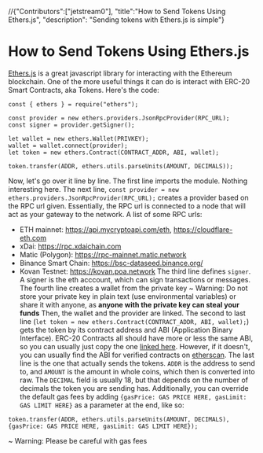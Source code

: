 //{"Contributors":["jetstream0"], "title":"How to Send Tokens Using Ethers.js", "description": "Sending tokens with Ethers.js is simple"}
# How to Send Tokens Using Ethers.js
[Ethers.js](https://github.com/ethers-io/ethers.js/) is a great javascript library for interacting with the Ethereum blockchain.
One of the more useful things it can do is interact with ERC-20 Smart Contracts, aka Tokens.
Here's the code:
```
const { ethers } = require("ethers");

const provider = new ethers.providers.JsonRpcProvider(RPC_URL);
const signer = provider.getSigner();

let wallet = new ethers.Wallet(PRIVKEY);
wallet = wallet.connect(provider);
let token = new ethers.Contract(CONTRACT_ADDR, ABI, wallet);

token.transfer(ADDR, ethers.utils.parseUnits(AMOUNT, DECIMALS));
```
Now, let's go over it line by line.
The first line imports the module. Nothing interesting here.
The next line, `const provider = new ethers.providers.JsonRpcProvider(RPC_URL);` creates a provider based on the RPC url given. Essentially, the RPC url is connected to a node that will act as your gateway to the network.
A list of some RPC urls:
- ETH mainnet: https://api.mycryptoapi.com/eth, https://cloudflare-eth.com
- xDai: https://rpc.xdaichain.com
- Matic (Polygon): https://rpc-mainnet.matic.network
- Binance Smart Chain: https://bsc-dataseed.binance.org/
- Kovan Testnet: https://kovan.poa.network
The third line defines `signer`. A signer is the eth acccount, which can sign transactions or messages.
The fourth line creates a wallet from the private key
~ Warning: Do not store your private key in plain text (use environmental variables) or share it with anyone, as __anyone with the private key can steal your funds__
Then, the wallet and the provider are linked.
The second to last line (`let token = new ethers.Contract(CONTRACT_ADDR, ABI, wallet);`) gets the token by its contract address and ABI (Application Binary Interface). ERC-20 Contracts all should have more or less the same ABI, so you can usually just copy the one [linked here](https://ethereumdev.io/abi-for-erc20-contract-on-ethereum/). However, if it doesn't, you can usually find the ABI for verified contracts on [etherscan](https://etherscan.io/).
The last line is the one that actually sends the tokens. `ADDR` is the address to send to, and `AMOUNT` is the amount in whole coins, which then is converted into raw. The `DECIMAL` field is usually 18, but that depends on the number of decimals the token you are sending has. Additionally, you can override the default gas fees by adding `{gasPrice: GAS PRICE HERE, gasLimit: GAS LIMIT HERE}` as a parameter at the end, like so:
```
token.transfer(ADDR, ethers.utils.parseUnits(AMOUNT, DECIMALS), {gasPrice: GAS PRICE HERE, gasLimit: GAS LIMIT HERE});
```
~ Warning: Please be careful with gas fees